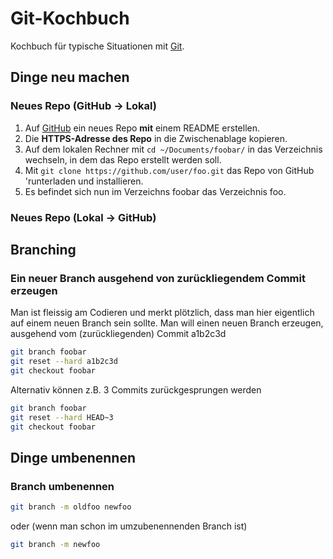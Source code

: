 # Git-Kochbuch

Kochbuch für typische Situationen mit [Git](https://git-scm.com/).

## Dinge neu machen

### Neues Repo (GitHub -> Lokal)

1. Auf [GitHub](https://github.com/) ein neues Repo **mit** einem README erstellen.
2. Die **HTTPS-Adresse des Repo** in die Zwischenablage kopieren.
3. Auf dem lokalen Rechner mit `cd ~/Documents/foobar/` in das Verzeichnis wechseln, in dem das Repo erstellt werden soll.
4. Mit `git clone https://github.com/user/foo.git` das Repo von GitHub 'runterladen und installieren.
5. Es befindet sich nun im Verzeichns foobar das Verzeichnis foo.

### Neues Repo (Lokal -> GitHub)

## Branching

### Ein neuer Branch ausgehend von zurückliegendem Commit erzeugen

Man ist fleissig am Codieren und merkt plötzlich, dass man hier eigentlich auf einem neuen Branch sein sollte.
Man will einen neuen Branch erzeugen, ausgehend vom (zurückliegenden) Commit a1b2c3d

```bash
git branch foobar
git reset --hard a1b2c3d
git checkout foobar
```
Alternativ können z.B. 3 Commits zurückgesprungen werden

```bash
git branch foobar
git reset --hard HEAD~3
git checkout foobar
``` 

## Dinge umbenennen

### Branch umbenennen

```bash
git branch -m oldfoo newfoo

```
oder (wenn man schon im umzubenennenden Branch ist)

```bash
git branch -m newfoo
```
 

